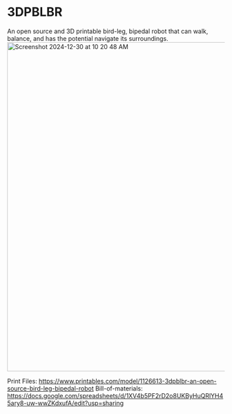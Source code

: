# 3DPBLBR
An open source and 3D printable bird-leg, bipedal robot that can walk, balance, and has the potential navigate its surroundings.
<img width="762" alt="Screenshot 2024-12-30 at 10 20 48 AM" src="https://github.com/user-attachments/assets/29fc9eb7-26d5-4c86-90f8-a46c6eda2d11" />

Print Files: https://www.printables.com/model/1126613-3dpblbr-an-open-source-bird-leg-bipedal-robot
Bill-of-materials: https://docs.google.com/spreadsheets/d/1XV4b5PF2rD2o8UKByHuQRlYH45ary8-uw-wwZKdxufA/edit?usp=sharing 
